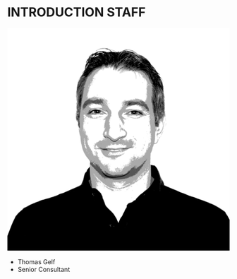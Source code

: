 <!SLIDE noprint smbullets staff>

# INTRODUCTION STAFF
![TG](../../_images/netways/staff/TG.jpg)

* Thomas Gelf
 * Senior Consultant
